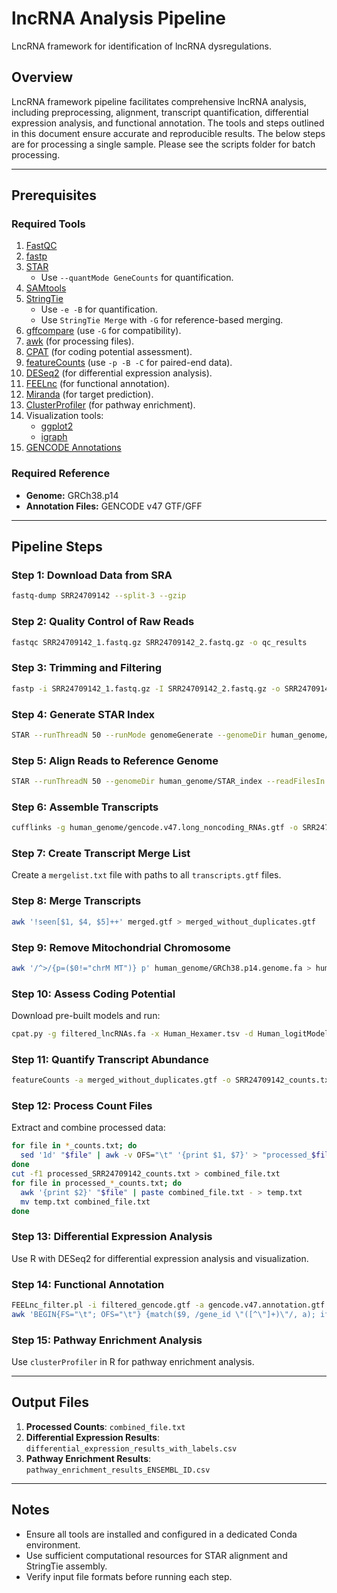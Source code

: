 # lncRNA Analysis Pipeline
LncRNA framework for identification of lncRNA dysregulations.

## Overview
LncRNA framework pipeline facilitates comprehensive lncRNA analysis, including preprocessing, alignment, transcript quantification, differential expression analysis, and functional annotation. The tools and steps outlined in this document ensure accurate and reproducible results. The below steps are for processing a single sample. Please see the scripts folder for batch processing.

---

## Prerequisites

### Required Tools
1. [FastQC](https://github.com/s-andrews/FastQC)
2. [fastp](https://github.com/OpenGene/fastp)
3. [STAR](https://github.com/alexdobin/STAR)
   - Use `--quantMode GeneCounts` for quantification.
4. [SAMtools](http://www.htslib.org/)
5. [StringTie](https://github.com/gpertea/stringtie)
   - Use `-e -B` for quantification.
   - Use `StringTie Merge` with `-G` for reference-based merging.
6. [gffcompare](https://github.com/gpertea/gffcompare) (use `-G` for compatibility).
7. [awk](https://www.gnu.org/software/gawk/) (for processing files).
8. [CPAT](https://pypi.org/project/CPAT/) (for coding potential assessment).
9. [featureCounts](https://subread.sourceforge.net/featureCounts.html) (use `-p -B -C` for paired-end data).
10. [DESeq2](https://bioconductor.org/packages/devel/bioc/vignettes/DESeq2/inst/doc/DESeq2.html) (for differential expression analysis).
11. [FEELnc](https://github.com/tderrien/FEELnc) (for functional annotation).
12. [Miranda](https://github.com/hacktrackgnulinux/miranda) (for target prediction).
13. [ClusterProfiler](https://github.com/YuLab-SMU/clusterProfiler) (for pathway enrichment).
14. Visualization tools:
    - [ggplot2](https://ggplot2.tidyverse.org/)
    - [igraph](https://igraph.org/)
15. [GENCODE Annotations](https://www.gencodegenes.org/human/)

### Required Reference
- **Genome:** GRCh38.p14
- **Annotation Files:** GENCODE v47 GTF/GFF

---

## Pipeline Steps

### Step 1: Download Data from SRA
```bash
fastq-dump SRR24709142 --split-3 --gzip
```

### Step 2: Quality Control of Raw Reads
```bash
fastqc SRR24709142_1.fastq.gz SRR24709142_2.fastq.gz -o qc_results
```

### Step 3: Trimming and Filtering
```bash
fastp -i SRR24709142_1.fastq.gz -I SRR24709142_2.fastq.gz -o SRR24709142_1_clean.fastq.gz -O SRR24709142_2_clean.fastq.gz -h SRR24709142_report.html --trim_poly_g --cut_mean_quality 20 --length_required 50
```

### Step 4: Generate STAR Index
```bash
STAR --runThreadN 50 --runMode genomeGenerate --genomeDir human_genome/STAR_index --genomeFastaFiles human_genome/GRCh38.p14.genome.fa --sjdbGTFfile human_genome/gencode.v47.long_noncoding_RNAs.gtf
```

### Step 5: Align Reads to Reference Genome
```bash
STAR --runThreadN 50 --genomeDir human_genome/STAR_index --readFilesIn SRR24709142_1_clean.fastq.gz SRR24709142_2_clean.fastq.gz --readFilesCommand zcat --outSAMtype BAM SortedByCoordinate --outFileNamePrefix SRR24709142_ --quantMode TranscriptomeSAM GeneCounts --outSAMstrandField intronMotif
```

### Step 6: Assemble Transcripts
```bash
cufflinks -g human_genome/gencode.v47.long_noncoding_RNAs.gtf -o SRR24709142_cufflinks_out -p 8 SRR24709142_Aligned.sortedByCoord.out.bam
```

### Step 7: Create Transcript Merge List
Create a `mergelist.txt` file with paths to all `transcripts.gtf` files.

### Step 8: Merge Transcripts
```bash
awk '!seen[$1, $4, $5]++' merged.gtf > merged_without_duplicates.gtf
```

### Step 9: Remove Mitochondrial Chromosome
```bash
awk '/^>/{p=($0!="chrM MT")} p' human_genome/GRCh38.p14.genome.fa > human_genome/GRCh38.p14.genome_no_chrM.fa
```

### Step 10: Assess Coding Potential
Download pre-built models and run:
```bash
cpat.py -g filtered_lncRNAs.fa -x Human_Hexamer.tsv -d Human_logitModel.RData -o cpat_output.txt
```

### Step 11: Quantify Transcript Abundance
```bash
featureCounts -a merged_without_duplicates.gtf -o SRR24709142_counts.txt -T 8 -p -B -C SRR24709142_Aligned.sortedByCoord.out.bam
```

### Step 12: Process Count Files
Extract and combine processed data:
```bash
for file in *_counts.txt; do
  sed '1d' "$file" | awk -v OFS="\t" '{print $1, $7}' > "processed_$file"
done
cut -f1 processed_SRR24709142_counts.txt > combined_file.txt
for file in processed_*_counts.txt; do
  awk '{print $2}' "$file" | paste combined_file.txt - > temp.txt
  mv temp.txt combined_file.txt
done
```

### Step 13: Differential Expression Analysis
Use R with DESeq2 for differential expression analysis and visualization.

### Step 14: Functional Annotation
```bash
FEELnc_filter.pl -i filtered_gencode.gtf -a gencode.v47.annotation.gtf -b transcript_biotype=protein_coding -l > candidate_lncRNA.gtf
awk 'BEGIN{FS="\t"; OFS="\t"} {match($9, /gene_id \"([^\"]+)\"/, a); if (a[1] != "") print a[1]}' candidate_lncRNA.gtf | sort | uniq > lncRNA_target_genes.txt
```

### Step 15: Pathway Enrichment Analysis
Use `clusterProfiler` in R for pathway enrichment analysis.

---

## Output Files
1. **Processed Counts**: `combined_file.txt`
2. **Differential Expression Results**: `differential_expression_results_with_labels.csv`
3. **Pathway Enrichment Results**: `pathway_enrichment_results_ENSEMBL_ID.csv`

---

## Notes
- Ensure all tools are installed and configured in a dedicated Conda environment.
- Use sufficient computational resources for STAR alignment and StringTie assembly.
- Verify input file formats before running each step.
